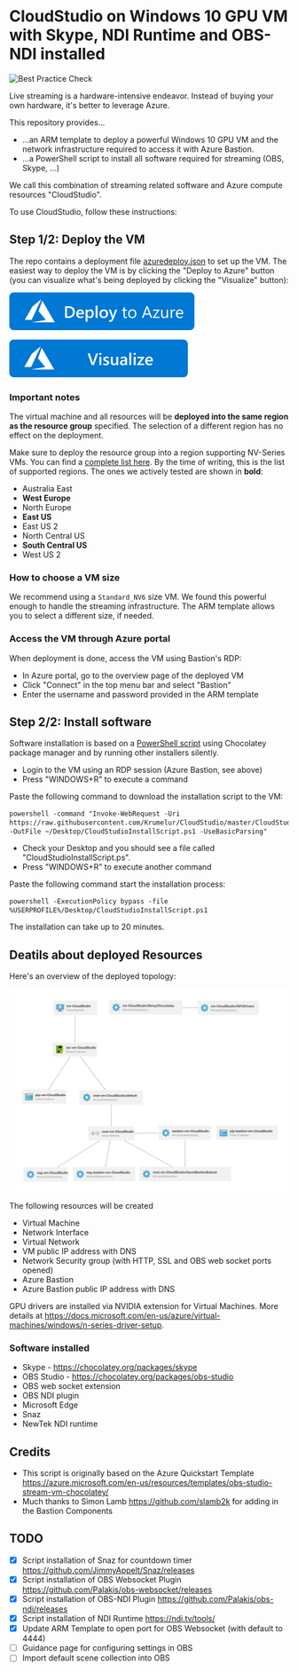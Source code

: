 # CloudStudio on Windows 10 GPU VM with Skype, NDI Runtime and OBS-NDI installed

![Best Practice Check](https://azurequickstartsservice.blob.core.windows.net/badges/obs-studio-stream-vm-chocolatey/BestPracticeResult.svg)

Live streaming is a hardware-intensive endeavor. Instead of buying your own hardware, it's better to leverage Azure.

This repository provides...

* ...an ARM template to deploy a powerful Windows 10 GPU VM and the network infrastructure required to access it with Azure Bastion.
* ...a PowerShell script to install all software required for streaming (OBS, Skype, ...)

We call this combination of streaming related software and Azure compute resources "CloudStudio".

To use CloudStudio, follow these instructions:

## Step 1/2: Deploy the VM

The repo contains a deployment file [azuredeploy.json](azuredeploy.json) to set up the VM. The easiest way to deploy the VM is by clicking the "Deploy to Azure" button (you can visualize what's being deployed by clicking the "Visualize" button):

[![Deploy To Azure](https://raw.githubusercontent.com/Azure/azure-quickstart-templates/master/1-CONTRIBUTION-GUIDE/images/deploytoazure.svg?sanitize=true)](https://portal.azure.com/#create/Microsoft.Template/uri/https%3A%2F%2Fraw.githubusercontent.com%2Fkphillpotts%2FCloudStudio%2Fmaster%2Fazuredeploy.json)  

[![Visualize](https://raw.githubusercontent.com/Azure/azure-quickstart-templates/master/1-CONTRIBUTION-GUIDE/images/visualizebutton.svg?sanitize=true)](http://armviz.io/#/?load=https%3A%2F%2Fraw.githubusercontent.com%2Fkphillpotts%2FCloudStudio%2Fmaster%2Fazuredeploy.json)

### Important notes

The virtual machine and all resources will be **deployed into the same region as the resource group** specified. The selection of a different region has no effect on the deployment.

Make sure to deploy the resource group into a region supporting NV-Series VMs. You can find a [complete list here](https://azure.microsoft.com/global-infrastructure/services/?products=virtual-machines&regions=non-regional,us-east,us-east-2,us-central,us-north-central,us-south-central,us-west-central,us-west,us-west-2,canada-east,canada-central,europe-north,europe-west,australia-central,australia-central-2,australia-east,australia-southeast,brazil-south,china-non-regional,china-east,china-east-2,china-north,china-north-2,south-africa-north,south-africa-west). By the time of writing, this is the list of supported regions. The ones we actively tested are shown in **bold**:

* Australia East
* **West Europe**
* North Europe
* **East US**
* East US 2
* North Central US
* **South Central US**
* West US 2

### How to choose a VM size

We recommend using a `Standard_NV6` size VM. We found this powerful enough to handle the streaming infrastructure.
The ARM template allows you to select a different size, if needed.

### Access the VM through Azure portal

When deployment is done, access the VM using Bastion's RDP:

* In Azure portal, go to the overview page of the deployed VM
* Click "Connect" in the top menu bar and select "Bastion"
* Enter the username and password provided in the ARM template

## Step 2/2: Install software

Software installation is based on a [PowerShell script](CloudStudioInstallscript.ps1) using Chocolatey package manager and by running other installers silently.

* Login to the VM using an RDP session (Azure Bastion, see above)
* Press "WINDOWS+R" to execute a command

Paste the following command to download the installation script to the VM:

```
powershell -command "Invoke-WebRequest -Uri https://raw.githubusercontent.com/Krumelur/CloudStudio/master/CloudStudioInstallScript.ps1 -OutFile ~/Desktop/CloudStudioInstallScript.ps1 -UseBasicParsing"
```

* Check your Desktop and you should see a file called "CloudStudioInstallScript.ps".
* Press "WINDOWS+R" to execute another command

Paste the following command start the installation process:

```
powershell -ExecutionPolicy bypass -file %USERPROFILE%/Desktop/CloudStudioInstallScript.ps1
```
The installation can take up to 20 minutes.

## Deatils about deployed Resources

Here's an overview of the deployed topology:

![topology](topology.png)

The following resources will be created

* Virtual Machine
* Network Interface
* Virtual Network
* VM public IP address with DNS
* Network Security group (with HTTP, SSL and OBS web socket ports opened)
* Azure Bastion
* Azure Bastion public IP address with DNS

GPU drivers are installed via NVIDIA extension for Virtual Machines. More details at https://docs.microsoft.com/en-us/azure/virtual-machines/windows/n-series-driver-setup.

### Software installed

* Skype - <https://chocolatey.org/packages/skype>
* OBS Studio - <https://chocolatey.org/packages/obs-studio>
* OBS web socket extension
* OBS NDI plugin
* Microsoft Edge
* Snaz
* NewTek NDI runtime

## Credits

- This script is originally based on the Azure Quickstart Template <https://azure.microsoft.com/en-us/resources/templates/obs-studio-stream-vm-chocolatey/>
- Much thanks to Simon Lamb <https://github.com/slamb2k> for adding in the Bastion Components

## TODO

- [x] Script installation of Snaz for countdown timer <https://github.com/JimmyAppelt/Snaz/releases>
- [x] Script installation of OBS Websocket Plugin <https://github.com/Palakis/obs-websocket/releases>
- [x] Script installation of OBS-NDI Plugin <https://github.com/Palakis/obs-ndi/releases>
- [x] Script installation of NDI Runtime <https://ndi.tv/tools/>
- [x] Update ARM Template to open port for OBS Websocket (with default to 4444)
- [ ] Guidance page for configuring settings in OBS
- [ ] Import default scene collection into OBS
